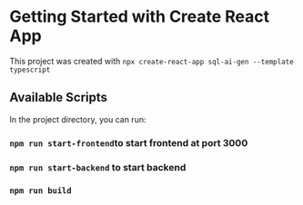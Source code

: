 # Getting Started with Create React App

This project was created with `npx create-react-app sql-ai-gen --template typescript`

## Available Scripts

In the project directory, you can run:

### `npm run start-frontend`to start frontend at port 3000

### `npm run start-backend` to start backend

### `npm run build`
